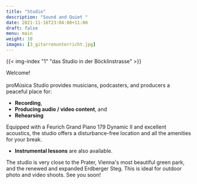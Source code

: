 ```yaml
---
title: "Studio"
description: "Sound and Quiet "
date: 2021-11-16T23:04:08+11:00
draft: false
menu: main
weight: 10
images: [3_gitarrenunterricht.jpg]
---
```


{{< img-index "1" "das Studio in der Böcklinstrasse" >}}

Welcome!
<br><br>
proMúsica Studio provides musicians, podcasters, and producers a peaceful place for:

- **Recording**,
- **Producing audio / video content**, and
- **Rehearsing**

Equipped with a Feurich Grand Piano 179 Dynamic II and excellent acoustics, the studio offers a disturbance-free location and all the amenities for your break.

- **Instrumental lessons** are also available.

The studio is very close to the Prater, Vienna's most beautiful green park, and the renewed and expanded Erdberger Steg. This is ideal for outdoor photo and video shoots. See you soon!